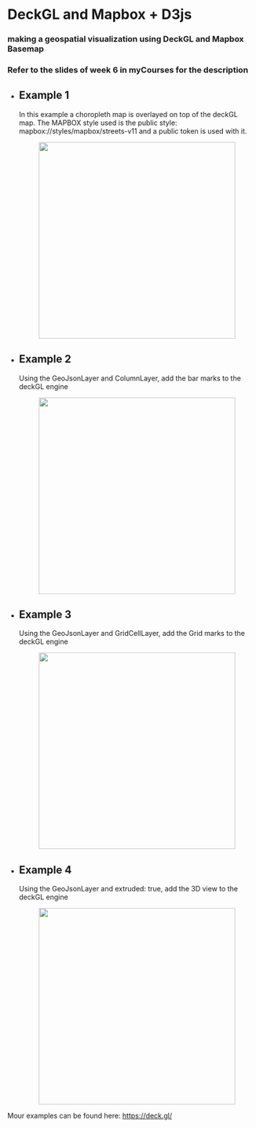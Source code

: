 # DeckGL and Mapbox + D3js 

### making a geospatial visualization using DeckGL and Mapbox Basemap
### Refer to the slides of week 6 in myCourses for the description

- <h2>Example 1</h2>
    <p>
    In this example a choropleth map is overlayed on top of the 
    deckGL map. 
    The MAPBOX style used is the public style: mapbox://styles/mapbox/streets-v11 and a public token is used with it.
    </p>
    <div style="display:flex;justify-content: center">
    <img src="imgs/deckGL.gif" width="400px">
    </div>

- <h2>Example 2</h2>
  <p>
  Using the GeoJsonLayer and ColumnLayer, add the bar marks 
  to the deckGL engine
  </p>
  <div style="display:flex;justify-content: center">
  <img src="./imgs/Example2.gif" width="400"/>
  </div>

- <h2>Example 3</h2>
  <p>
  Using the GeoJsonLayer and GridCellLayer, add the Grid marks 
  to the deckGL engine
  </p>
  <div style="display:flex;justify-content: center">
  <img src="./imgs/Example3.gif" width="400"/>
  </div>

- <h2>Example 4</h2>
  <p>
  Using the GeoJsonLayer and  extruded: true, add the 3D view
  to the deckGL engine
  </p>
  <div style="display:flex;justify-content: center">
  <img src="./imgs/Example4.gif" width="400"/>
  </div>


Mour examples can be found here: <a href="https://deck.gl/">https://deck.gl/</a>
